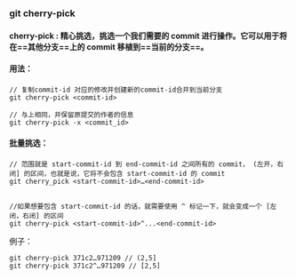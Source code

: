 ### git cherry-pick



#### cherry-pick : 精心挑选，挑选一个我们需要的 commit 进行操作。它可以用于将在==其他分支==上的 commit 移植到==当前的分支==。



#### 用法：

```shell
// 复制commit-id 对应的修改并创建新的commit-id合并到当前分支
git cherry-pick <commit-id>

// 与上相同，并保留原提交的作者的信息
git cherry-pick -x <commit_id>
```



#### 批量挑选：

```shell
// 范围就是 start-commit-id 到 end-commit-id 之间所有的 commit， (左开，右闭] 的区间，也就是说，它将不会包含 start-commit-id 的 commit
git cherry_pick <start-commit-id>…<end-commit-id>


//如果想要包含 start-commit-id 的话，就需要使用 ^ 标记一下，就会变成一个 [左闭，右闭] 的区间
git cherry-pick <start-commit-id>^...<end-commit-id>
```



例子：

```shell
git cherry-pick 371c2…971209 // (2,5]
git cherry-pick 371c2^…971209 // [2,5]
```

